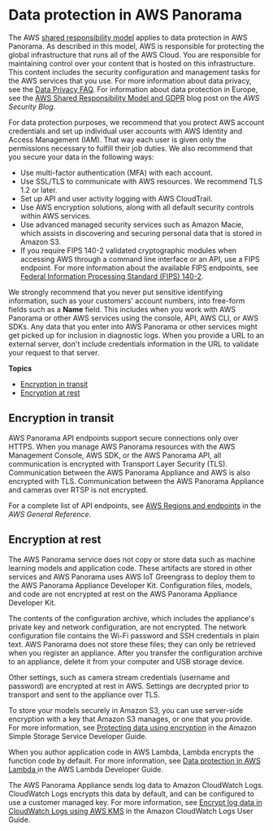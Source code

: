 # Data protection in AWS Panorama<a name="security-dataprotection"></a>

The AWS [shared responsibility model](http://aws.amazon.com/compliance/shared-responsibility-model/) applies to data protection in AWS Panorama\. As described in this model, AWS is responsible for protecting the global infrastructure that runs all of the AWS Cloud\. You are responsible for maintaining control over your content that is hosted on this infrastructure\. This content includes the security configuration and management tasks for the AWS services that you use\. For more information about data privacy, see the [Data Privacy FAQ](http://aws.amazon.com/compliance/data-privacy-faq)\. For information about data protection in Europe, see the [AWS Shared Responsibility Model and GDPR](http://aws.amazon.com/blogs/security/the-aws-shared-responsibility-model-and-gdpr/) blog post on the *AWS Security Blog*\.

For data protection purposes, we recommend that you protect AWS account credentials and set up individual user accounts with AWS Identity and Access Management \(IAM\)\. That way each user is given only the permissions necessary to fulfill their job duties\. We also recommend that you secure your data in the following ways:
+ Use multi\-factor authentication \(MFA\) with each account\.
+ Use SSL/TLS to communicate with AWS resources\. We recommend TLS 1\.2 or later\.
+ Set up API and user activity logging with AWS CloudTrail\.
+ Use AWS encryption solutions, along with all default security controls within AWS services\.
+ Use advanced managed security services such as Amazon Macie, which assists in discovering and securing personal data that is stored in Amazon S3\.
+ If you require FIPS 140\-2 validated cryptographic modules when accessing AWS through a command line interface or an API, use a FIPS endpoint\. For more information about the available FIPS endpoints, see [Federal Information Processing Standard \(FIPS\) 140\-2](http://aws.amazon.com/compliance/fips/)\.

We strongly recommend that you never put sensitive identifying information, such as your customers' account numbers, into free\-form fields such as a **Name** field\. This includes when you work with AWS Panorama or other AWS services using the console, API, AWS CLI, or AWS SDKs\. Any data that you enter into AWS Panorama or other services might get picked up for inclusion in diagnostic logs\. When you provide a URL to an external server, don't include credentials information in the URL to validate your request to that server\.

**Topics**
+ [Encryption in transit](#security-privacy-intransit)
+ [Encryption at rest](#security-privacy-atrest)

## Encryption in transit<a name="security-privacy-intransit"></a>

AWS Panorama API endpoints support secure connections only over HTTPS\. When you manage AWS Panorama resources with the AWS Management Console, AWS SDK, or the AWS Panorama API, all communication is encrypted with Transport Layer Security \(TLS\)\. Communication between the AWS Panorama Appliance and AWS is also encrypted with TLS\. Communication between the AWS Panorama Appliance and cameras over RTSP is not encrypted\.

For a complete list of API endpoints, see [AWS Regions and endpoints](https://docs.aws.amazon.com/general/latest/gr/rande.html) in the *AWS General Reference*\.

## Encryption at rest<a name="security-privacy-atrest"></a>

The AWS Panorama service does not copy or store data such as machine learning models and application code\. These artifacts are stored in other services and AWS Panorama uses AWS IoT Greengrass to deploy them to the AWS Panorama Appliance Developer Kit\. Configuration files, models, and code are not encrypted at rest on the AWS Panorama Appliance Developer Kit\.

The contents of the configuration archive, which includes the appliance's private key and network configuration, are not encrypted\. The network configuration file contains the Wi\-Fi password and SSH credentials in plain text\. AWS Panorama does not store these files; they can only be retrieved when you register an appliance\. After you transfer the configuration archive to an appliance, delete it from your computer and USB storage device\.

Other settings, such as camera stream credentials \(username and password\) are encrypted at rest in AWS\. Settings are decrypted prior to transport and sent to the appliance over TLS\.

To store your models securely in Amazon S3, you can use server\-side encryption with a key that Amazon S3 manages, or one that you provide\. For more information, see [Protecting data using encryption](https://docs.aws.amazon.com/AmazonS3/latest/dev/UsingEncryption.html) in the Amazon Simple Storage Service Developer Guide\.

When you author application code in AWS Lambda, Lambda encrypts the function code by default\. For more information, see [Data protection in AWS Lambda ](https://docs.aws.amazon.com/lambda/latest/dg/security-dataprotection.html) in the AWS Lambda Developer Guide\.

The AWS Panorama Appliance sends log data to Amazon CloudWatch Logs\. CloudWatch Logs encrypts this data by default, and can be configured to use a customer managed key\. For more information, see [Encrypt log data in CloudWatch Logs using AWS KMS](https://docs.aws.amazon.com/AmazonCloudWatch/latest/logs/encrypt-log-data-kms.html) in the Amazon CloudWatch Logs User Guide\.
